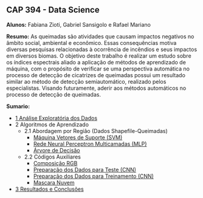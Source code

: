 ## CAP 394 - Data Science

**Alunos:** Fabiana Zioti, Gabriel Sansigolo e Rafael Mariano

**Resumo:** As queimadas são atividades que causam impactos negativos no âmbito social, ambiental e econômico. Essas consequências motiva diversas pesquisas relacionadas à ocorrência de incêndios e seus impactos em diversos biomas. O objetivo deste trabalho é realizar um estudo sobre os índices espectrais aliado a aplicação de métodos de aprendizado de máquina, com o  propósito de verificar se uma perspectiva automática no processo de detecção de cicatrizes de queimadas possui um resultado similar ao método de detecção semiautomático, realizado pelos especialistas. Visando futuramente, aderir aos métodos automáticos no processo de detecção de queimadas.

**Sumario:**

* [1 Análise Exploratória dos Dados](https://github.com/GSansigolo/CAP-240-394/blob/master/src/analise_dados/analise.ipynb)
* 2 Algoritmos de Aprendizado
    * 2.1 Abordagem por Região (Dados Shapefile-Queimadas)
        * [Máquina Vetores de Suporte (SVM)](https://github.com/GSansigolo/CAP-240-394/blob/master/src/SVM/SVM.ipynb)
        * [Rede Neural Perceptron Multicamadas (MLP)](https://github.com/GSansigolo/CAP-240-394/blob/master/src/MLP/neural_network.ipynb)
        * [Árvore de Decisão](https://github.com/GSansigolo/CAP-240-394/blob/master/src/Decision-Tree/decision_tree_sklearning.ipynb)
     * 2.2 Códigos Auxiliares
        * [Composição RGB](https://github.com/GSansigolo/CAP-240-394/blob/master/src/cut-areas/prepDataTest.ipynb)
        * [Preparação dos Dados para Teste (CNN)](https://github.com/GSansigolo/CAP-240-394/blob/master/src/cut-areas/prepDataTest.ipynb)
        * [Preparação dos Dados para Treinamento (CNN)](https://github.com/GSansigolo/CAP-240-394/blob/master/src/cut-areas/prepDataTrainQ.ipynb)
        * [Mascara Nuvem](https://github.com/GSansigolo/CAP-240-394/blob/master/src/cloud-mask/cloud-mask.ipynb)
* [3 Resultados e Conclusões](https://github.com/GSansigolo/CAP-240-394/blob/master/src/MLP/data_science.ipynb)

